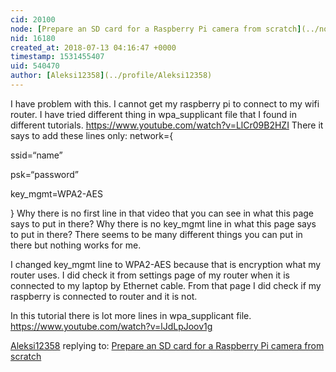 ```yaml
---
cid: 20100
node: [Prepare an SD card for a Raspberry Pi camera from scratch](../notes/warren/04-20-2018/prepare-an-sd-card-for-a-raspberry-pi-camera-from-scratch)
nid: 16180
created_at: 2018-07-13 04:16:47 +0000
timestamp: 1531455407
uid: 540470
author: [Aleksi12358](../profile/Aleksi12358)
---
```


I have problem with this. I cannot get my raspberry pi to connect to my wifi router. I have tried different thing in wpa_supplicant file that I found in different tutorials.
https://www.youtube.com/watch?v=LlCr09B2HZI
There it says to add these lines only: 
network={

ssid=“name”

psk=“password”

key_mgmt=WPA2-AES

}
Why there is no first line in that video that you can see in what this page says to put in there? Why there is no key_mgmt line in what this page says to put in there?
There seems to be many different things you can put in there but nothing works for me.

I changed key_mgmt line to WPA2-AES because that is encryption what my router uses. I did check it from settings page of my router when it is connected to my laptop by Ethernet cable. From that page I did check if my raspberry is connected to router and it is not.

In this tutorial there is lot more lines in wpa_supplicant file.
https://www.youtube.com/watch?v=lJdLpJoov1g

[Aleksi12358](../profile/Aleksi12358) replying to: [Prepare an SD card for a Raspberry Pi camera from scratch](../notes/warren/04-20-2018/prepare-an-sd-card-for-a-raspberry-pi-camera-from-scratch)

